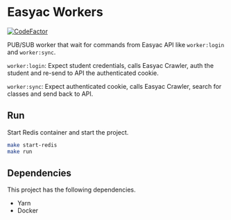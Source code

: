 
# Easyac Workers

[![CodeFactor](https://www.codefactor.io/repository/github/easyac/workers/badge)](https://www.codefactor.io/repository/github/easyac/workers)



PUB/SUB worker that wait for commands from Easyac API like `worker:login` and `worker:sync`.

`worker:login`: Expect student credentials, calls Easyac Crawler, auth the student and re-send to API the authenticated cookie.

`worker:sync`: Expect authenticated cookie, calls Easyac Crawler, search for classes and send back to API.


## Run

Start Redis container and start the project.

```sh
make start-redis
make run
```

## Dependencies

This project has the following dependencies.

- Yarn
- Docker
